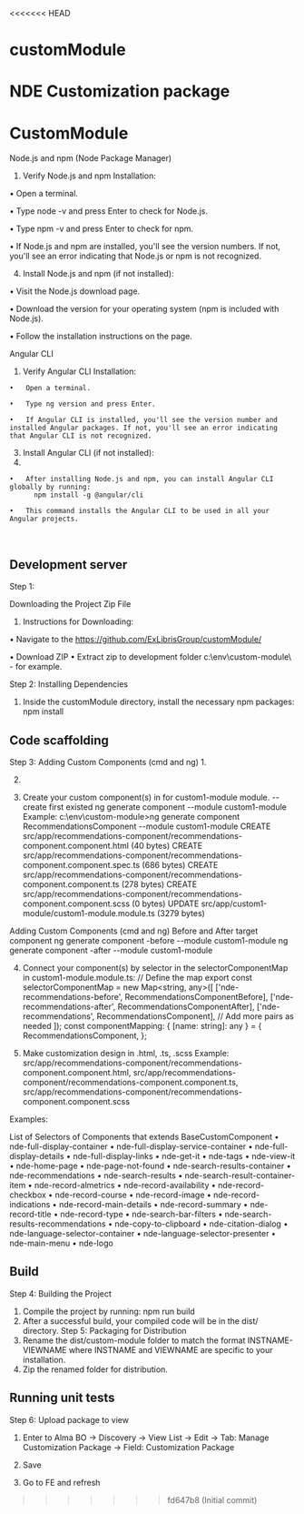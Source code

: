 <<<<<<< HEAD
# customModule
NDE Customization package
=======
# CustomModule

Node.js and npm (Node Package Manager)
1.	Verify Node.js and npm Installation:
   
  •	Open a terminal.

  •	Type node -v and press Enter to check for Node.js.

  •	Type npm -v and press Enter to check for npm.

  •	If Node.js and npm are installed, you'll see the version numbers. If not, you'll see an error indicating that Node.js or npm is not recognized.

4.	Install Node.js and npm (if not installed):
   
  •	Visit the Node.js download page.

  •	Download the version for your operating system (npm is included with Node.js).

  •	Follow the installation instructions on the page.

Angular CLI

  1.	Verify Angular CLI Installation:
     
    •	Open a terminal.

    •	Type ng version and press Enter.

    •	If Angular CLI is installed, you'll see the version number and installed Angular packages. If not, you'll see an error indicating that Angular CLI is not recognized.

  3.	Install Angular CLI (if not installed):
  4.	
    •	After installing Node.js and npm, you can install Angular CLI globally by running:
          npm install -g @angular/cli
    	
    •	This command installs the Angular CLI to be used in all your Angular projects.
 


## Development server

Step 1: 

Downloading the Project Zip File

1.	Instructions for Downloading:
   
  •	Navigate to the https://github.com/ExLibrisGroup/customModule/


•	Download ZIP
  •	Extract zip to development folder
c:\env\custom-module\  - for example. 



Step 2: Installing Dependencies
1.	Inside the customModule directory, install the necessary npm packages:
npm install



## Code scaffolding

Step 3: 
Adding Custom Components (cmd and ng)
1.	 


2.	

3.	Create your custom component(s) in for custom1-module module.
-- create first existed 
ng generate component <Component for Custom> --module custom1-module
Example:
c:\env\custom-module>ng generate component RecommendationsComponent --module custom1-module
CREATE src/app/recommendations-component/recommendations-component.component.html (40 bytes)
CREATE src/app/recommendations-component/recommendations-component.component.spec.ts (686 bytes)
CREATE src/app/recommendations-component/recommendations-component.component.ts (278 bytes)
CREATE src/app/recommendations-component/recommendations-component.component.scss (0 bytes)
UPDATE src/app/custom1-module/custom1-module.module.ts (3279 bytes)

Adding Custom Components (cmd and ng) Before and After target component
ng generate component <targetComponent>-before --module custom1-module
ng generate component <targetComponent>-after --module custom1-module


4.	Connect your component(s) by selector in the selectorComponentMap in custom1-module.module.ts:
// Define the map
export const selectorComponentMap = new Map<string, any>([
  ['nde-recommendations-before', RecommendationsComponentBefore],
 ['nde-recommendations-after', RecommendationsComponentAfter],
 ['nde-recommendations', RecommendationsComponent],
  // Add more pairs as needed
]);
const componentMapping: { [name: string]: any } = {
  RecommendationsComponent,
  };

6.	Make customization design in <Component for Custom>.html, <Component for Custom>.ts, <Component for Custom>.scss
Example:
src/app/recommendations-component/recommendations-component.component.html,
src/app/recommendations-component/recommendations-component.component.ts,
src/app/recommendations-component/recommendations-component.component.scss


Examples:
 

List of Selectors of Components that extends BaseCustomComponent
•	nde-full-display-container
•	nde-full-display-service-container
•	nde-full-display-details
•	nde-full-display-links
•	nde-get-it
•	nde-tags
•	nde-view-it
•	nde-home-page
•	nde-page-not-found
•	nde-search-results-container
•	nde-recommendations
•	nde-search-results
•	nde-search-result-container-item
•	nde-record-almetrics
•	nde-record-availability
•	nde-record-checkbox
•	nde-record-course
•	nde-record-image
•	nde-record-indications
•	nde-record-main-details
•	nde-record-summary
•	nde-record-title
•	nde-record-type
•	nde-search-bar-filters
•	nde-search-results-recommendations
•	nde-copy-to-clipboard
•	nde-citation-dialog
•	nde-language-selector-container
•	nde-language-selector-presenter
•	nde-main-menu
•	nde-logo


## Build

Step 4: Building the Project
1.	Compile the project by running:
npm run build
2.	After a successful build, your compiled code will be in the dist/ directory.
Step 5: Packaging for Distribution
1.	Rename the dist/custom-module folder to match the format INSTNAME-VIEWNAME where INSTNAME and VIEWNAME are specific to your installation.
2.	Zip the renamed folder for distribution. 
   


## Running unit tests

Step 6: Upload package to view
1.	Enter to Alma BO -> Discovery -> View List -> Edit -> Tab: Manage Customization Package -> Field: Customization Package
 
2.	 Save
3.	 Go to FE and refresh



>>>>>>> fd647b8 (Initial commit)
